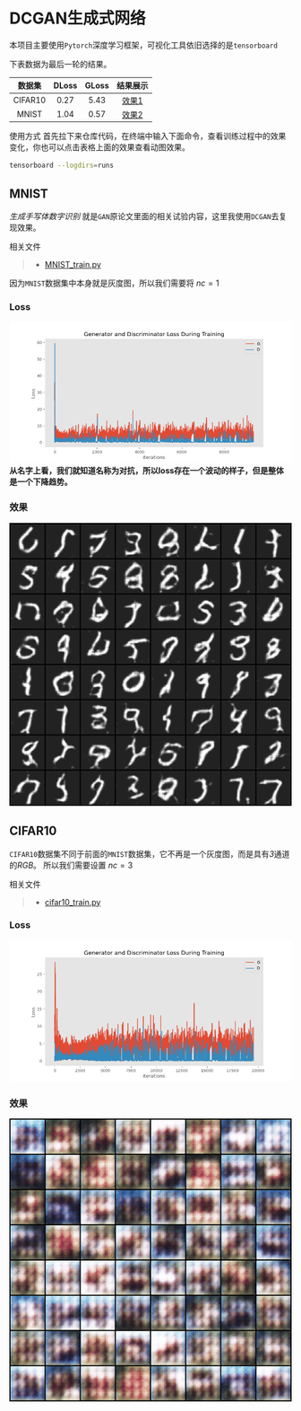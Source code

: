 # DCGAN生成式网络

本项目主要使用`Pytorch`深度学习框架，可视化工具依旧选择的是`tensorboard`


下表数据为最后一轮的结果。

|   数据集   | DLoss | GLoss |    结果展示     |
|:-------:|:-----:|:-----:|:-----------:|
| CIFAR10 | 0.27  | 5.43  | [效果1](#1.1) |
|  MNIST  | 1.04  | 0.57  | [效果2](#1.2) |


使用方式
首先拉下来仓库代码，在终端中输入下面命令，查看训练过程中的效果变化，你也可以点击表格上面的效果查看动图效果。
```bash
tensorboard --logdirs=runs
```

## MNIST

_生成手写体数字识别_ 就是`GAN`原论文里面的相关试验内容，这里我使用`DCGAN`去复现效果。

相关文件
> - [MNIST_train.py](MNIST_train.py)

因为`MNIST`数据集中本身就是灰度图，所以我们需要将 $nc = 1$
### Loss
![G&D_losses.png](./checkpoints/MNIST/G&D_losses.png)
**从名字上看，我们就知道名称为对抗，所以loss存在一个波动的样子，但是整体是一个下降趋势。**

<h3 id="1.1">效果</h3>

<div align='center'>
  <img src="./checkpoints/MNIST/mn.gif"></img>
</div>

## CIFAR10
`CIFAR10`数据集不同于前面的`MNIST`数据集，它不再是一个灰度图，而是具有*3*通道的*RGB*。
所以我们需要设置 $nc = 3$

相关文件
> - [cifar10_train.py](cifar10_train.py)

### Loss
![G&D_losses.png](./checkpoints/CIFAR10/G&D_losses.png)

<h3 id="1.2">效果</h3>


<div align='center'>
  <img src="./checkpoints/CIFAR10/cf.gif"></img>
</div>
